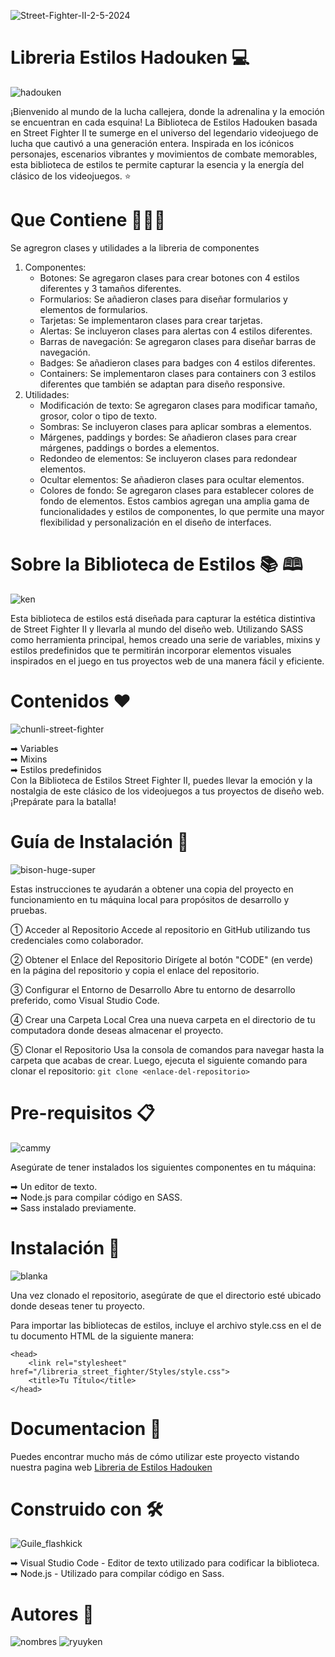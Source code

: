 ![Street-Fighter-II-2-5-2024](https://github.com/medranosteven/libreria_street_fighter/assets/97776616/0db1eedd-60f8-430a-bd2a-c3d605e2f519)

# Libreria Estilos Hadouken 💻
![hadouken](https://github.com/medranosteven/libreria_street_fighter/assets/97776616/6c7e6676-14d1-4f85-ab54-a7190fe02af8)

¡Bienvenido al mundo de la lucha callejera, donde la adrenalina y la emoción se encuentran en cada esquina! La Biblioteca de Estilos Hadouken basada en Street Fighter II te sumerge en el universo del legendario videojuego de lucha que cautivó a una generación entera. Inspirada en los icónicos personajes, escenarios vibrantes y movimientos de combate memorables, esta biblioteca de estilos te permite capturar la esencia y la energía del clásico de los videojuegos. &#11088;

# Que Contiene 👨🏻‍💻
Se agregron clases y utilidades a la libreria de componentes
1. Componentes:
   - Botones: Se agregaron clases para crear botones con 4 estilos diferentes y 3 tamaños diferentes.
   - Formularios: Se añadieron clases para diseñar formularios y elementos de formularios.
   - Tarjetas: Se implementaron clases para crear tarjetas.
   - Alertas: Se incluyeron clases para alertas con 4 estilos diferentes.
   - Barras de navegación:  Se agregaron clases para diseñar barras de navegación.
   - Badges: Se añadieron clases para badges con 4 estilos diferentes.
   - Containers: Se implementaron clases para containers con 3 estilos diferentes que también se adaptan      para diseño responsive.
2. Utilidades:
    - Modificación de texto: Se agregaron clases para modificar tamaño, grosor, color o tipo de texto.
    - Sombras: Se incluyeron clases para aplicar sombras a elementos.
    - Márgenes, paddings y bordes: Se añadieron clases para crear márgenes, paddings o bordes a elementos.
    - Redondeo de elementos: Se incluyeron clases para redondear elementos.
    - Ocultar elementos: Se añadieron clases para ocultar elementos.
    - Colores de fondo: Se agregaron clases para establecer colores de fondo de elementos.
Estos cambios agregan una amplia gama de funcionalidades y estilos de componentes, lo que permite una mayor flexibilidad y personalización en el diseño de interfaces.

# Sobre la Biblioteca de Estilos &#128218; &#128366;
![ken](https://github.com/medranosteven/libreria_street_fighter/assets/97776616/6cd9c9c0-479c-4b04-99d9-ff39ccf02826)

Esta biblioteca de estilos está diseñada para capturar la estética distintiva de Street Fighter II y llevarla al mundo del diseño web. Utilizando SASS como herramienta principal, hemos creado una serie de variables, mixins y estilos predefinidos que te permitirán incorporar elementos visuales inspirados en el juego en tus proyectos web de una manera fácil y eficiente.

# Contenidos &#10084;
![chunli-street-fighter](https://github.com/medranosteven/libreria_street_fighter/assets/97776616/7050c7ed-7381-4ad7-9e34-34c7f5f32f5c)

&#10145; Variables <br>
&#10145; Mixins <br>
&#10145; Estilos predefinidos <br>
Con la Biblioteca de Estilos Street Fighter II, puedes llevar la emoción y la nostalgia de este clásico de los videojuegos a tus proyectos de diseño web. ¡Prepárate para la batalla! <br>

# Guía de Instalación 🚀
![bison-huge-super](https://github.com/medranosteven/libreria_street_fighter/assets/97776616/d35b7b14-2ea6-4938-96ac-f557112067a1)

Estas instrucciones te ayudarán a obtener una copia del proyecto en funcionamiento en tu máquina local para propósitos de desarrollo y pruebas.

&#9312; Acceder al Repositorio
Accede al repositorio en GitHub utilizando tus credenciales como colaborador.

&#9313; Obtener el Enlace del Repositorio
Dirígete al botón "CODE" (en verde) en la página del repositorio y copia el enlace del repositorio.

&#9314; Configurar el Entorno de Desarrollo
Abre tu entorno de desarrollo preferido, como Visual Studio Code.

&#9315; Crear una Carpeta Local
Crea una nueva carpeta en el directorio de tu computadora donde deseas almacenar el proyecto.

&#9316; Clonar el Repositorio
Usa la consola de comandos para navegar hasta la carpeta que acabas de crear. Luego, ejecuta el siguiente comando para clonar el repositorio: `git clone <enlace-del-repositorio>`

# Pre-requisitos 📋
![cammy](https://github.com/medranosteven/libreria_street_fighter/assets/97776616/ba8ece0f-c587-438d-8126-83e7ba08f891)

Asegúrate de tener instalados los siguientes componentes en tu máquina:

&#10145; Un editor de texto. <br>
&#10145; Node.js para compilar código en SASS. <br>
&#10145; Sass instalado previamente. <br>

# Instalación 🔧
![blanka](https://github.com/medranosteven/libreria_street_fighter/assets/97776616/4fdcf7cc-1e7d-41a0-aad9-b6a73fec6238)

Una vez clonado el repositorio, asegúrate de que el directorio esté ubicado donde deseas tener tu proyecto.

Para importar las bibliotecas de estilos, incluye el archivo style.css en el <head> de tu documento HTML de la siguiente manera:
```
<head>
    <link rel="stylesheet" href="/libreria_street_fighter/Styles/style.css">
    <title>Tu Título</title>
</head>
```
# Documentacion 📖
Puedes encontrar mucho más de cómo utilizar este proyecto vistando nuestra pagina web [Libreria de Estilos Hadouken](https://medranosteven.github.io/libreria_street_fighter/index.html)

# Construido con 🛠️
![Guile_flashkick](https://github.com/medranosteven/libreria_street_fighter/assets/97776616/2d28798a-7016-46e3-904c-f912323ee3f1)

&#10145; Visual Studio Code - Editor de texto utilizado para codificar la biblioteca.<br>
&#10145; Node.js - Utilizado para compilar código en Sass.

# Autores &#127988;
![nombres](https://github.com/medranosteven/libreria_street_fighter/assets/97776616/1d507a6d-ebdb-4c06-85f1-9e1846cd2544)
![ryuyken](https://github.com/medranosteven/libreria_street_fighter/assets/97776616/8b885f65-de01-4d9a-90b3-2033eda12a49)


